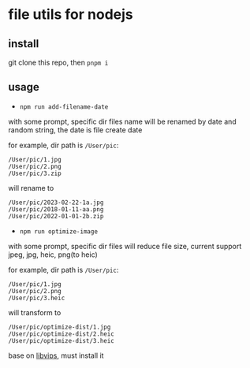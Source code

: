 # file utils for nodejs

## install

git clone this repo, then `pnpm i`

## usage

- `npm run add-filename-date`

with some prompt, specific dir files name will be renamed by date and random string, the date is file create date

for example, dir path is `/User/pic`:

```
/User/pic/1.jpg
/User/pic/2.png
/User/pic/3.zip
```

will rename to

```
/User/pic/2023-02-22-1a.jpg
/User/pic/2018-01-11-aa.png
/User/pic/2022-01-01-2b.zip
```

- `npm run optimize-image`

with some prompt, specific dir files will reduce file size, current support jpeg, jpg, heic, png(to heic)

for example, dir path is `/User/pic`:

```
/User/pic/1.jpg
/User/pic/2.png
/User/pic/3.heic
```

will transform to

```
/User/pic/optimize-dist/1.jpg
/User/pic/optimize-dist/2.heic
/User/pic/optimize-dist/3.heic
```

base on [libvips](https://github.com/libvips/libvips), must install it
